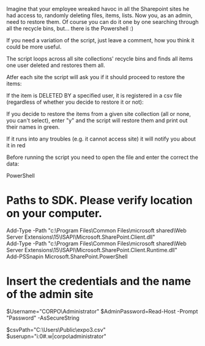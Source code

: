 Imagine that your employee wreaked havoc in all the Sharepoint sites he had access to, randomly deleting files, items, lists. Now you, as an admin, need to restore them. Of course you can do it one by one searching through all the recycle bins, but... there is the Powershell :)

 If you need a variation of the script, just leave a comment, how you think it could be more useful.

 

 

 

 

The script loops across all site collections' recycle bins and finds all items one user deleted and restores them all.

 

 

 

 Atfer each site the script will ask you if it should proceed to restore the items:



 

If the item is DELETED BY a specified user, it is registered in a csv file (regardless of whether you decide to restore it or not):



If you decide to restore the items from a given site collection (all or none, you can't select), enter "y" and the script will restore them and print out their names in green.

If it runs into any troubles (e.g. it cannot access site) it will notify you about it in red

 



 



 

 

 

 

Before running the script you need to open the file and enter the correct the data:

 

PowerShell
# Paths to SDK. Please verify location on your computer. 
Add-Type -Path "c:\Program Files\Common Files\microsoft shared\Web Server Extensions\15\ISAPI\Microsoft.SharePoint.Client.dll"  
Add-Type -Path "c:\Program Files\Common Files\microsoft shared\Web Server Extensions\15\ISAPI\Microsoft.SharePoint.Client.Runtime.dll"  
Add-PSSnapin Microsoft.SharePoint.PowerShell 
 
# Insert the credentials and the name of the admin site 
$Username="CORPO\Administrator" 
$AdminPassword=Read-Host -Prompt "Password" -AsSecureString 
 
$csvPath="C:\Users\Public\expo3.csv" 
$userupn="i:0#.w|corpo\administrator"
 
